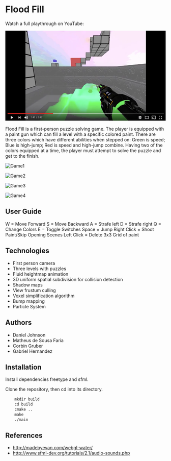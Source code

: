 Flood Fill
==========

Watch a full playthrough on YouTube:

[![youtube video](/youtube-screenshot.png?raw=true "screenshot")](https://youtu.be/fUIOg2MwD7E)

Flood Fill is a first-person puzzle solving game. The player is equipped with a paint gun which can fill a level with a specific colored paint. There are three colors which have different abilities when stepped on: Green is speed; Blue is high-jump; Red is speed and high-jump combine. Having two of the colors equipped at a time, the player must attempt to solve the puzzle and get to the finish.

![Game1](screenshots/1.jpg)

![Game2](screenshots/2.jpg)

![Game3](screenshots/3.jpg)

![Game4](screenshots/4.jpg)

User Guide
----------

W = Move Forward
S = Move Backward
A = Strafe left
D = Strafe right
Q = Change Colors
E = Toggle Switches
Space = Jump
Right Click = Shoot Paint/Skip Opening Scenes
Left Click = Delete 3x3 Grid of paint

Technologies
------------

* First person camera
* Three levels with puzzles
* Fluid heightmap animation
* 3D uniform spatial subdivision for collision detection
* Shadow maps
* View frustum culling 
* Voxel simplification algorithm
* Bump mapping
* Particle System

Authors
-------
* Daniel Johnson
* Matheus de Sousa Faria
* Corbin Gruber
* Gabriel Hernandez

## Installation

Install dependencies freetype and sfml.

Clone the repository, then cd into its directory.

```
    mkdir build
    cd build
    cmake ..
    make
    ./main
```

References
----------
* http://madebyevan.com/webgl-water/
* http://www.sfml-dev.org/tutorials/2.1/audio-sounds.php

